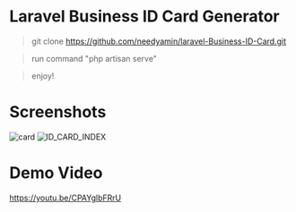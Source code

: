  # Laravel Business ID Card Generator 
 > git clone https://github.com/needyamin/laravel-Business-ID-Card.git
 
 > run command "php artisan serve"
 
 > enjoy!
 
 # Screenshots
 ![card](https://user-images.githubusercontent.com/16277392/177883433-2eedeee5-c686-45c8-9d9e-d7fed19e903b.png)
![ID_CARD_INDEX](https://user-images.githubusercontent.com/16277392/177883440-e2cc8ec3-4df1-4c29-83b1-734704d28486.png)

# Demo Video
https://youtu.be/CPAYglbFRrU

